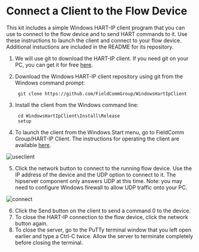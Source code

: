 # Connect a Client to the Flow Device

This kit includes a simple Windows HART-IP client program that you can use to connect to the flow device and to send HART commands to it. Use these instructions to launch the client and connect to your flow device. Additional instuctions are included in the README for its repository.

1. We will use git to download the HART-IP client. If you need git on your PC, you can get it for free [here](https://gitforwindows.org/).
2. Download the Windows HART-IP client repository using git from the Windows command prompt:

   ```text
    git clone https://github.com/FieldCommGroup/WindowsHartIpClient
   ```

3. Install the client from the Windows command line:

   ```text
    cd WindowsHartIpClient\Install\Release
    setup
   ```

4. To launch the client from the Windows Start menu, go to FieldComm Group/HART-IP Client. The instructions for operating the client are available [here](https://github.com/FieldCommGroup/WindowsHartIpClient).

![useclient](https://github.com/FieldCommGroup/HART-IP-Developer-Kit/blob/master/media/useclient.png)

5. Click the network button to connect to the running flow device.  Use the IP address of the device and the UDP option to connect to it.  The hipserver component only answers UDP at this time.  Note: you may need to configure Windows firewall to allow UDP traffic onto your PC.

![connect](https://github.com/FieldCommGroup/HART-IP-Developer-Kit/blob/master/media/connect.png)

6. Click the Send button on the client to send a command 0 to the device.
7. To close the HART-IP connection to the flow device, click the network button again.
8. To close the server, go to the PuTTy terminal window that you left open earlier and type a Ctrl-C twice. Allow the server to terminate completely before closing the terminal.


